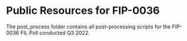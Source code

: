 # Public Resources for FIP-0036


The post_process folder contains all post-processing scripts for the FIP-0036 FIL Poll conducted Q3 2022.

